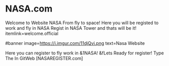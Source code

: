 # NASA.com
Welcome to Website NASA From fly to space!
Here you will be registed to work and fly in NASA
Regist in NASA Tower and thats will be it!
itemlink=welcome.official


#banner
image=https://i.imgur.com/11djQvi.png
text=Nasa Website

Here you can register to fly work in &1NASA!
&fLets Ready for register!
Type The In GitWeb [NASAREGISTER.com]
